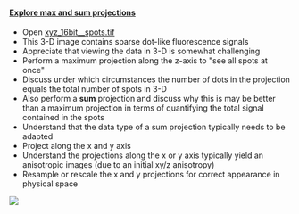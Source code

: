 <h4 id='max_and_sum'><a href="#max_and_sum">Explore max and sum projections</a></h4>

- Open [xyz_16bit__spots.tif](https://github.com/NEUBIAS/training-resources/raw/master/image_data/xyz_16bit__spots.tif)
- This 3-D image contains sparse dot-like fluorescence signals
- Appreciate that viewing the data in 3-D is somewhat challenging
- Perform a maximum projection along the z-axis to "see all spots at once"
- Discuss under which circumstances the number of dots in the projection equals the total number of spots in 3-D
- Also perform a **sum** projection and discuss why this is may be better than a maximum projection in terms of quantifying the total signal contained in the spots
- Understand that the data type of a sum projection typically needs to be adapted
- Project along the x and y axis
- Understand the projections along the x or y axis typically yield an anisotropic images (due to an initial xy/z anisotropy)
- Resample or rescale the x and y projections for correct appearance in physical space

![](/figures/projections_activity.png)

